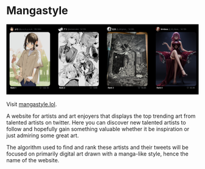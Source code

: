 # Mangastyle

![mangastyle gallery](siteexample.png)

Visit [mangastyle.lol](https://mangastyle.lol/).

A website for artists and art enjoyers that displays the top trending art from talented artists on twitter. Here you can discover new talented artists to follow and hopefully gain something valuable whether it be inspiration or just admiring some great art.

The algorithm used to find and rank these artists and their tweets will be focused on primarily digital art drawn with a manga-like style, hence the name of the website.
